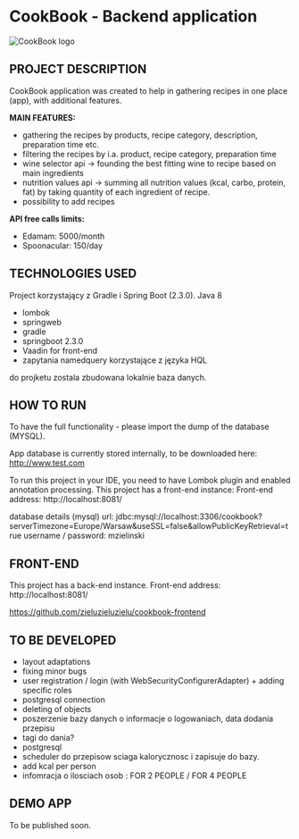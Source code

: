 # CookBook - Backend application
![CookBook logo](https://i.imgur.com/Cd5H84o.png)




## PROJECT DESCRIPTION

CookBook application was created to help in gathering recipes in one place (app), with additional features.

**MAIN FEATURES:**

- gathering the recipes by products, recipe category, description, preparation time etc.
- filtering the recipes by i.a. product, recipe category, preparation time
- wine selector api -> founding the best fitting wine to recipe based on main ingredients
- nutrition values api -> summing all nutrition values (kcal, carbo, protein, fat) by taking quantity of each ingredient of recipe.
- possibility to add recipes


**API free calls limits:**
- Edamam:  5000/month
- Spoonacular: 150/day

## TECHNOLOGIES USED

Project korzystający z Gradle i Spring Boot (2.3.0). Java 8
- lombok
- springweb
- gradle
- springboot 2.3.0
- Vaadin for front-end
- zapytania namedquery korzystające z języka HQL

do projketu zostala zbudowana lokalnie baza danych.


## HOW TO RUN

To have the full functionality - please import the dump of the database (MYSQL).

App database is currently stored internally, to be downloaded here: http://www.test.com

To run this project in your IDE, you need to have Lombok plugin and enabled annotation processing.
This project has a front-end instance:
Front-end address: http://localhost:8081/

database details (mysql)
url: jdbc:mysql://localhost:3306/cookbook?serverTimezone=Europe/Warsaw&useSSL=false&allowPublicKeyRetrieval=true
username / password: mzielinski


## FRONT-END

This project has a back-end instance. Front-end address: http://localhost:8081/

https://github.com/zieluzieluzielu/cookbook-frontend

## TO BE DEVELOPED

- layout adaptations
- fixing minor bugs
- user registration  / login (with WebSecurityConfigurerAdapter) + adding specific roles 
- postgresql connection
- deleting of objects
- poszerzenie bazy danych o informacje o logowaniach, data dodania przepisu
- tagi do dania?
- postgresql
- scheduler do przepisow sciaga kalorycznosc i zapisuje do bazy.
- add kcal per person
- infomracja o ilosciach osob : FOR 2 PEOPLE / FOR 4 PEOPLE

## DEMO APP

To be published soon.
